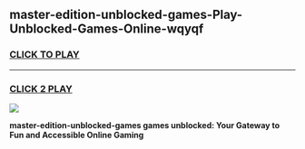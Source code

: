 
## master-edition-unblocked-games-Play-Unblocked-Games-Online-wqyqf
<h3>
<a href="https://premium76.site?title=master-edition-unblocked-games&ref=24A">CLICK TO PLAY</a></h3>
<hr>

<h3>
<a href="https://premium76.site?title=master-edition-unblocked-games&ref=24A">CLICK 2 PLAY</a>
  
</h3>

<a href="https://premium76.site?title=master-edition-unblocked-games&ref=24A"><img src="https://clearcache.store/games.png"></a>


**master-edition-unblocked-games games unblocked: Your Gateway to Fun and Accessible Online Gaming**
